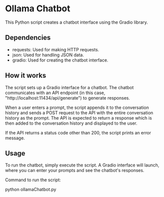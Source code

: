 # Ollama Chatbot

This Python script creates a chatbot interface using the Gradio library.

## Dependencies
- requests: Used for making HTTP requests.
- json: Used for handling JSON data.
- gradio: Used for creating the chatbot interface.

## How it works
The script sets up a Gradio interface for a chatbot. The chatbot communicates with an API endpoint (in this case, "http://localhost:11434/api/generate") to generate responses.

When a user enters a prompt, the script appends it to the conversation history and sends a POST request to the API with the entire conversation history as the prompt. The API is expected to return a response which is then added to the conversation history and displayed to the user.

If the API returns a status code other than 200, the script prints an error message.

## Usage
To run the chatbot, simply execute the script. A Gradio interface will launch, where you can enter your prompts and see the chatbot's responses.

Command to run the script:

python ollamaChatbot.py